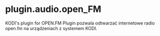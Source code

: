 # plugin.audio.open_FM
KODI's plugin for OPEN.FM
Plugin pozwala odtwarzać internetowe radio open.fm na urządzeniach z systemem KODI.

